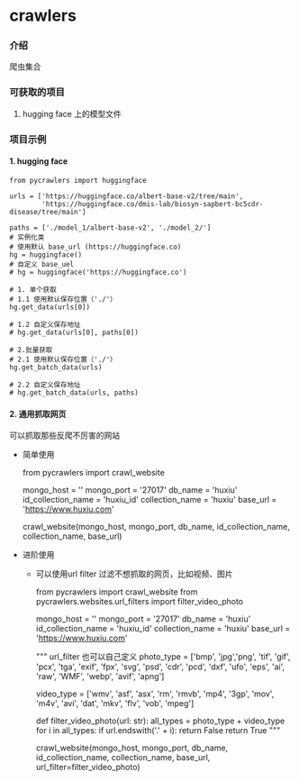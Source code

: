# crawlers

### 介绍
爬虫集合

### 可获取的项目

1.  hugging face 上的模型文件


### 项目示例

#### 1.  hugging face



    from pycrawlers import huggingface

    urls = ['https://huggingface.co/albert-base-v2/tree/main',
            'https://huggingface.co/dmis-lab/biosyn-sapbert-bc5cdr-disease/tree/main']
    
    paths = ['./model_1/albert-base-v2', './model_2/']
    # 实例化类
    # 使用默认 base_url (https://huggingface.co)
    hg = huggingface()
    # 自定义 base_uel
    # hg = huggingface('https://huggingface.co')
    
    # 1. 单个获取
    # 1.1 使用默认保存位置（'./'）
    hg.get_data(urls[0])
    
    # 1.2 自定义保存地址
    # hg.get_data(urls[0], paths[0])
    
    # 2.批量获取
    # 2.1 使用默认保存位置（'./'）
    hg.get_batch_data(urls)
    
    # 2.2 自定义保存地址
    # hg.get_batch_data(urls, paths)

#### 2.  通用抓取网页
可以抓取那些反爬不厉害的网站

- 简单使用


    from pycrawlers import crawl_website

    mongo_host = ''
    mongo_port = '27017'
    db_name = 'huxiu'
    id_collection_name = 'huxiu_id'
    collection_name = 'huxiu'
    base_url = 'https://www.huxiu.com'
    
    
    crawl_website(mongo_host, mongo_port, db_name, id_collection_name, collection_name, base_url)

- 进阶使用
  - 可以使用url filter 过滤不想抓取的网页，比如视频、图片


      from pycrawlers import crawl_website
      from pycrawlers.websites.url_filters import filter_video_photo
  
      mongo_host = ''
      mongo_port = '27017'
      db_name = 'huxiu'
      id_collection_name = 'huxiu_id'
      collection_name = 'huxiu'
      base_url = 'https://www.huxiu.com'
      
      """
      url_filter 也可以自己定义
      photo_type = ['bmp', 'jpg','png', 'tif', 'gif', 'pcx', 'tga', 'exif', 'fpx', 'svg', 'psd',
                  'cdr', 'pcd', 'dxf', 'ufo', 'eps', 'ai', 'raw', 'WMF', 'webp', 'avif', 'apng']
      
      video_type = ['wmv', 'asf', 'asx', 'rm', 'rmvb', 'mp4', '3gp', 'mov', 'm4v', 'avi',
                  'dat', 'mkv', 'flv', 'vob', 'mpeg']
      
      
      def filter_video_photo(url: str):
        all_types = photo_type + video_type
        for i in all_types:
            if url.endswith('.' + i):
                return False
        return True
      """
      
      crawl_website(mongo_host, mongo_port, db_name, id_collection_name, collection_name, base_url, url_filter=filter_video_photo)


